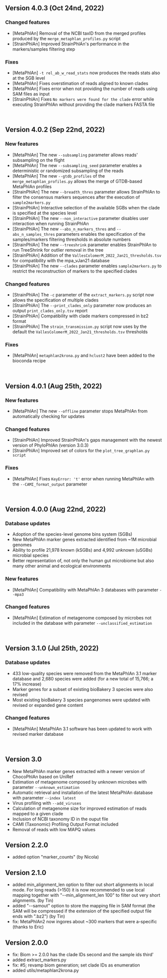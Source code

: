 ## Version 4.0.3 (Oct 24nd, 2022)
### Changed features
* [MetaPhlAn] Removal of the NCBI taxID from the merged profiles produced by the `merge_metaphlan_profiles.py` script
* [StrainPhlAn] Improved StrainPhlAn's performance in the markers/samples filtering step
### Fixes
* [MetaPhlAn] `-t rel_ab_w_read_stats` now produces the reads stats also at the SGB level
* [MetaPhlAn] Fixes overstimation of reads aligned to known clades
* [MetaPhlAn] Fixes error when not providing the number of reads using SAM files as input
* [StrainPhlAn] Fixes `No markers were found for the clade` error while executing StrainPhlAn without providing the clade markers FASTA file

<br/>

## Version 4.0.2 (Sep 22nd, 2022)
### New features
* [MetaPhlAn] The new `--subsampling` parameter allows reads' subsampling on the flight
* [MetaPhlAn] The new `--subsampling_seed` parameter enables a deterministic or randomized subsampling of the reads
* [MetaPhlAn] The new `--gtdb_profiles` of the `merge_metaphlan_profiles.py` allows the merge of GTDB-based MetaPhlAn profiles
* [StrainPhlAn] The new `--breadth_thres` parameter allows StrainPhlAn to filter the consensus markers sequences after the execution of `sample2markers.py`
* [StrainPhlAn] Interactive selection of the available SGBs when the clade is specified at the species level
* [StrainPhlAn] The new `--non_interactive` parameter disables user interaction when running StrainPhlAn 
* [StrainPhlAn] The new `--abs_n_markers_thres` and `--abs_n_samples_thres` parameters enables the specification of the samples/markers filtering thresholds in absolute numbers 
* [StrainPhlAn] The new `--treeshrink` parameter enables StrainPhlAn to run TreeShrink for outlier removal in the tree 
* [StrainPhlAn] Addition of the `VallesColomerM_2022_Jan21_thresholds.tsv` for compatibility with the mpa_vJan21 database
* [StrainPhlAn] The new `--clades` parameter enables `sample2markers.py` to restrict the reconstruction of markers to the specified clades

### Changed features
* [StrainPhlAn] The `-c` parameter of the `extract_markers.py` script now allows the specification of multiple clades
* [StrainPhlAn] The `--print_clades_only` parameter now produces an output `print_clades_only.tsv` report
* [StrainPhlAn] Compatibility with clade markers compressed in bz2 format
* [StrainPhlAn] The `strain_transmission.py` script now uses by the default the `VallesColomerM_2022_Jan21_thresholds.tsv` thresholds
### Fixes
* [MetaPhlAn] `metaphlan2krona.py` and `hclust2` have been added to the bioconda recipe

<br/>

## Version 4.0.1 (Aug 25th, 2022)
### New features
* [MetaPhlAn] The new `--offline` parameter stops MetaPhlAn from automatically checking for updates
### Changed features
* [StrainPhlAn] Improved StrainPhlAn's gaps management with the newest version of PhyloPhlAn (version 3.0.3)
* [StrainPhlAn] Improved set of colors for the `plot_tree_graphlan.py script`
### Fixes
* [MetaPhlAn] Fixes `KeyError: 't'` error when running MetaPhlAn with the `--CAMI_format_output` parameter

<br/>

## Version 4.0.0 (Aug 22nd, 2022)
### Database updates
* Adoption of the species-level genome bins system (SGBs)
* New MetaPhlAn marker genes extracted identified from ~1M microbial genomes
* Ability to profile 21,978 known (kSGBs) and 4,992 unknown (uSGBs) microbial species
* Better representation of, not only the human gut microbiome but also many other animal and ecological environments
### New features
* [MetaPhlAn] Compatibility with MetaPhlAn 3 databases with parameter `--mpa3`
### Changed features
* [MetaPhlAn] Estimation of metagenome composed by microbes not included in the database with parameter `--unclassified_estimation`

<br/>


## Version 3.1.0 (Jul 25th, 2022)
### Database updates
* 433 low-quality species were removed from the MetaPhlAn 3.1 marker database and 2,680 species were added (for a new total of 15,766; a 17% increase)
* Marker genes for a subset of existing bioBakery 3 species were also revised
* Most existing bioBakery 3 species pangenomes were updated with revised or expanded gene content
### Changed features
* [MetaPhlAn] MetaPhlAn 3.1 software has been updated to work with revised marker database

<br/>


## Version 3.0
* New MetaPhlAn marker genes extracted with a newer version of ChocoPhlAn based on UniRef 
* Estimation of metagenome composed by unknown microbes with parameter `--unknown_estimation`
* Automatic retrieval and installation of the latest MetaPhlAn database  with parameter `--index latest`
* Virus profiling with `--add_viruses`
* Calculation of metagenome size for improved estimation of reads mapped to a given clade
* Inclusion of NCBI taxonomy ID in the ouput file
* CAMI (Taxonomic) Profiling Output Format included
* Removal of reads with low MAPQ values
## Version 2.2.0
- added option "marker_counts" (by Nicola)
## Version 2.1.0
- added min_alignment_len option to filter out short alignments in local mode. For long reads (>150) it is now recommended to use local mapping together with "--min_alignment_len 100" to filter out very short alignments. (by Tin)
- added "--samout" option to store the mapping file in SAM format (the SAM will be compressed if the extension of the specified output file ends with ".bz2") (by Tin)
- fix: MetaPhlAn2 now ingores about ~300 markers that were a-specific (thanks to Eric)
## Version 2.0.0
- fix: Biom >= 2.0.0 has the clade IDs second and the sample ids third'
- added extract_markers.py
- fix: #5; revamp biom generation; set clade IDs as enumeration
- added utils/metaphlan2krona.py
